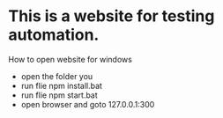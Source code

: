 # This is a website for testing automation.

How to open website for windows
 - open the folder you
 - run flie npm install.bat
 - run flie npm start.bat
 - open browser and goto 127.0.0.1:300